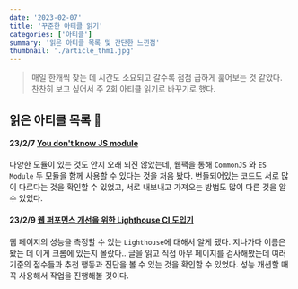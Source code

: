 ```yaml
---
date: '2023-02-07'
title: '꾸준한 아티클 읽기'
categories: ['아티클']
summary: '읽은 아티클 목록 및 간단한 느낀점'
thumbnail: './article_thm1.jpg'
---
```


> 매일 한개씩 찾는 데 시간도 소요되고 갈수록 점점 급하게 훑어보는 것 같았다.<br />
> 찬찬히 보고 싶어서 주 2회 아티클 읽기로 바꾸기로 했다.

## 읽은 아티클 목록 📰

#### 23/2/7 [You don't know JS module](https://ui.toast.com/posts/ko_20190418)

다양한 모듈이 있는 것도 안지 오래 되진 않았는데, 웹팩을 통해 `CommonJS` 와 `ES Module` 두 모듈을 함께 사용할 수 있다는 것을 처음 봤다. 번들되어있는 코드도 서로 많이 다르다는 것을 확인할 수 있었고, 서로 내보내고 가져오는 방법도 많이 다른 것을 알 수 있었다.</br>

#### 23/2/9 [웹 퍼포먼스 개선을 위한 Lighthouse CI 도입기](https://blog.dramancompany.com/2021/04/%ec%9b%b9-%ed%8d%bc%ed%8f%ac%eb%a8%bc%ec%8a%a4-%ea%b0%9c%ec%84%a0%ec%9d%84-%ec%9c%84%ed%95%9c-lighthouse-ci-%eb%8f%84%ec%9e%85%ea%b8%b0/)

웹 페이지의 성능을 측정할 수 있는 `Lighthouse`에 대해서 알게 됐다. 지나가다 이름은 봤는 데 이게 크롬에 있는지 몰랐다.. 글을 읽고 직접 아무 페이지를 검사해봤는데 여러 기준의 점수들과 추천 행동과 진단을 볼 수 있는 것을 확인할 수 있었다. 성능 개션할 때 꼭 사용해서 작업을 진행해볼 것이다.</br>
